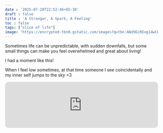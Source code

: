 ```yaml
---
date : '2025-07-20T22:52:46+05:30'
draft : false
title : 'A Stranger, A Spark, A Feeling'
toc : false
tags: ["slice of life"]
image: "https://encrypted-tbn0.gstatic.com/images?q=tbn:ANd9GcREog14wCHRTjLl0WwTzAo2SsOaWw9COWfyIg&s"
---
```



Sometimes life can be unpredictable, with sudden downfalls, but some small things can make you feel overwhelmed and great about living!

I had a moment like this!

When I feel low sometimes, at that time someone I see coincidentally and my inner self jumps to the sky <3




<iframe data-testid="embed-iframe" style="border-radius:12px" src="https://open.spotify.com/embed/track/6jyKlPGeDbWWEpvlCq5NnF?utm_source=generator" width="100%" height="152" frameBorder="0" allowfullscreen="" allow="autoplay; clipboard-write; encrypted-media; fullscreen; picture-in-picture" loading="lazy"></iframe>






<!-- Comment Section Configurations! -->
<script src="https://giscus.app/client.js"
        data-repo="mdxabu/mdxabu.github.io"
        data-repo-id="R_kgDOLs5FtQ"
        data-category="Blogs"
        data-category-id="DIC_kwDOLs5Ftc4CrYy-"
        data-mapping="pathname"
        data-strict="0"
        data-reactions-enabled="0"
        data-emit-metadata="0"
        data-input-position="top"
        data-theme="light_protanopia"
        data-lang="en"
        crossorigin="anonymous"
        async>
</script>
